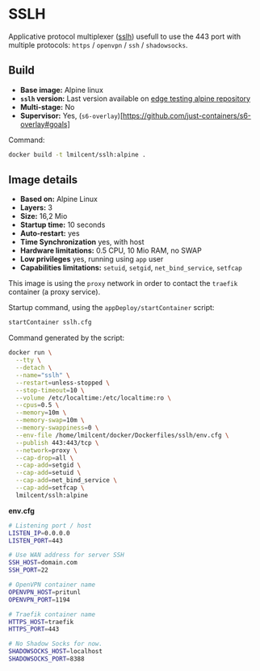 # SSLH

Applicative protocol multiplexer ([sslh](https://github.com/yrutschle/sslh)) usefull to use the 443 port with multiple protocols: `https` / `openvpn` / `ssh` / `shadowsocks`.

## Build

* **Base image:** Alpine linux
* **`sslh` version:** Last version available on [edge testing alpine repository](http://dl-3.alpinelinux.org/alpine/edge/testing)
* **Multi-stage:** No
* **Supervisor:** Yes, (`s6-overlay`)[https://github.com/just-containers/s6-overlay#goals]

Command:

```bash
docker build -t lmilcent/sslh:alpine .
```


## Image details

* **Based on:** Alpine Linux
* **Layers:** 3
* **Size:** 16,2 Mio
* **Startup time:** 10 seconds
* **Auto-restart:** yes
* **Time Synchronization** yes, with host
* **Hardware limitations:** 0.5 CPU, 10 Mio RAM, no SWAP
* **Low privileges** yes, running using `app` user
* **Capabilities limitations:** `setuid`, `setgid`, `net_bind_service`, `setfcap`

This image is using the `proxy` network in order to contact the `traefik` container (a proxy service).

Startup command, using the `appDeploy/startContainer` script:

```bash
startContainer sslh.cfg
```

Command generated by the script:

```bash
docker run \
  --tty \
  --detach \
  --name="sslh" \
  --restart=unless-stopped \
  --stop-timeout=10 \
  --volume /etc/localtime:/etc/localtime:ro \
  --cpus=0.5 \
  --memory=10m \
  --memory-swap=10m \
  --memory-swappiness=0 \
  --env-file /home/lmilcent/docker/Dockerfiles/sslh/env.cfg \
  --publish 443:443/tcp \
  --network=proxy \
  --cap-drop=all \
  --cap-add=setgid \
  --cap-add=setuid \
  --cap-add=net_bind_service \
  --cap-add=setfcap \
  lmilcent/sslh:alpine
```

**env.cfg**

```bash
# Listening port / host
LISTEN_IP=0.0.0.0
LISTEN_PORT=443

# Use WAN address for server SSH
SSH_HOST=domain.com
SSH_PORT=22

# OpenVPN container name
OPENVPN_HOST=pritunl
OPENVPN_PORT=1194

# Traefik container name
HTTPS_HOST=traefik
HTTPS_PORT=443

# No Shadow Socks for now.
SHADOWSOCKS_HOST=localhost
SHADOWSOCKS_PORT=8388
```
